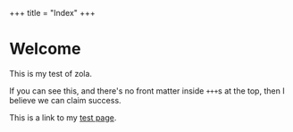 ﻿+++
title = "Index"
+++

# Welcome

This is my test of zola.

If you can see this, and there's no front matter inside `+++`s at the top, then I believe we can claim success.

This is a link to my [test page](testpage.md).